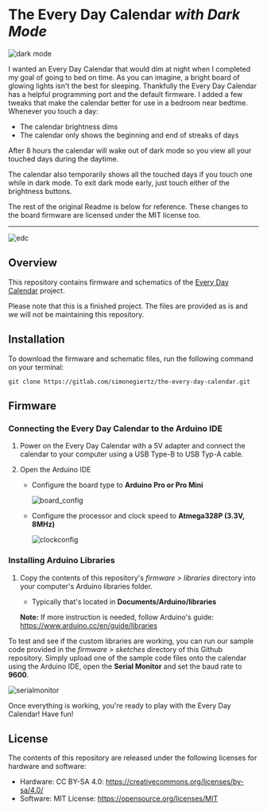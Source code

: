# The Every Day Calendar _with Dark Mode_

![dark mode](/images/dark_mode.gif)


I wanted an Every Day Calendar that would dim at night when I completed my goal of going to bed on time. As you can imagine, a bright board of glowing lights isn't the best for sleeping. Thankfully the Every Day Calendar has a helpful programming port and the default firmware. I added a few tweaks that make the calendar better for use in a bedroom near bedtime. Whenever you touch a day:

- The calendar brightness dims
- The calendar only shows the beginning and end of streaks of days

After 8 hours the calendar will wake out of dark mode so you view all your touched days during the daytime. 

The calendar also temporarily shows all the touched days if you touch one while in dark mode. To exit dark mode early, just touch either of the brightness buttons.

The rest of the original Readme is below for reference. These changes to the board firmware are licensed under the MIT license too.

---

![edc](/images/edc.gif)
## Overview

This repository contains firmware and schematics of the [Every Day Calendar](https://www.kickstarter.com/projects/simonegiertz/the-every-day-calendar) project.

Please note that this is a finished project. The files are provided as is and we will not be maintaining this repository.


## Installation

To download the firmware and schematic files, run the following command on your terminal:


    git clone https://gitlab.com/simonegiertz/the-every-day-calendar.git
## Firmware

### Connecting the Every Day Calendar to the Arduino IDE

1. Power on the Every Day Calendar with a 5V adapter and connect the calendar to your computer using a USB Type-B to USB Typ-A cable.

2. Open the Arduino IDE

   - Configure the board type to **Arduino Pro or Pro Mini**

     ![board_config](/images/board_config.png)

   - Configure the processor and clock speed to **Atmega328P (3.3V, 8MHz)**

     ![clockconfig](/images/clockconfig.png)

### Installing Arduino Libraries

1. Copy the contents of this repository's *firmware > libraries* directory into your computer's Arduino libraries folder.
   
   - Typically that's located in **Documents/Arduino/libraries**
   
   **Note:** If more instruction is needed, follow Arduino's guide: https://www.arduino.cc/en/guide/libraries

To test and see if the custom libraries are working, you can run our sample code provided in the *firmware > sketches* directory of this Github repository. Simply upload one of the sample code files onto the calendar using the Arduino IDE, open the **Serial Monitor** and set the baud rate to **9600**.

![serialmonitor](/images/serialmonitor.png)

Once everything is working, you're ready to play with the Every Day Calendar! Have fun!

## License

The contents of this repository are released under the following licenses for hardware and software:

- Hardware: CC BY-SA 4.0: https://creativecommons.org/licenses/by-sa/4.0/
- Software: MIT License: https://opensource.org/licenses/MIT

